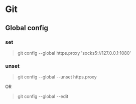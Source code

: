 # Git

## Global config
### set
> git config --global https.proxy  'socks5://127.0.0.1:1080' 
	
### unset
> git config --global --unset https.proxy

OR 
> git config --global --edit
